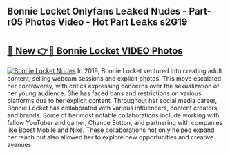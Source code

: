 ## Bonnie Locket Onlyf𝚊ns Le𝚊ked N𝚞des - Part-r05 Photos Video - Hot Part Le𝚊ks s2G19

# <h2><a href="http://ab67221.deff.icu/?id=Bonnie+Locket">🔗 New 👉🔴 Bonnie Locket VIDEO Photos</a></h2>

[![Bonnie Locket N𝚞des](https://i.imgur.com/rIISA9y.gif)](http://ab67221.deff.icu/?id=Bonnie+Locket)
In 2019, Bonnie Locket ventured into creating adult content, selling webcam sessions and explicit photos. This move escalated her controversy, with critics expressing concerns over the sexualization of her young audience. She has faced bans and restrictions on various platforms due to her explicit content. Throughout her social media career, Bonnie Locket has collaborated with various influencers, content creators, and brands. Some of her most notable collaborations include working with fellow YouTuber and gamer, Chance Sutton, and partnering with companies like Boost Mobile and Nike. These collaborations not only helped expand her reach but also allowed her to explore new opportunities and creative avenues.
